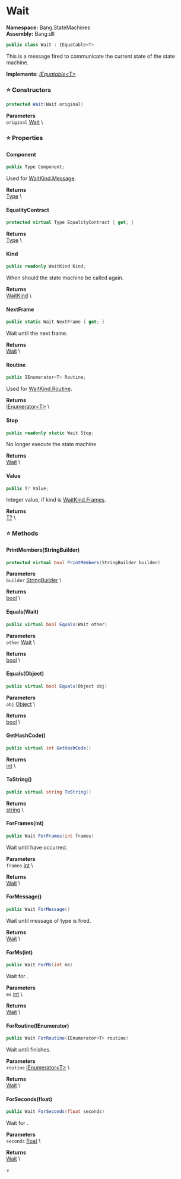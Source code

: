 # Wait

**Namespace:** Bang.StateMachines \
**Assembly:** Bang.dll

```csharp
public class Wait : IEquatable<T>
```

This is a message fired to communicate the current state of the state machine.

**Implements:** _[IEquatable\<T\>](https://learn.microsoft.com/en-us/dotnet/api/System.IEquatable-1?view=net-7.0)_

### ⭐ Constructors
```csharp
protected Wait(Wait original)
```

**Parameters** \
`original` [Wait](/Bang/StateMachines/Wait.html) \

### ⭐ Properties
#### Component
```csharp
public Type Component;
```

Used for [WaitKind.Message](/bang/statemachines/waitkind.html#message).

**Returns** \
[Type](https://learn.microsoft.com/en-us/dotnet/api/System.Type?view=net-7.0) \
#### EqualityContract
```csharp
protected virtual Type EqualityContract { get; }
```

**Returns** \
[Type](https://learn.microsoft.com/en-us/dotnet/api/System.Type?view=net-7.0) \
#### Kind
```csharp
public readonly WaitKind Kind;
```

When should the state machine be called again.

**Returns** \
[WaitKind](/Bang/StateMachines/WaitKind.html) \
#### NextFrame
```csharp
public static Wait NextFrame { get; }
```

Wait until the next frame.

**Returns** \
[Wait](/Bang/StateMachines/Wait.html) \
#### Routine
```csharp
public IEnumerator<T> Routine;
```

Used for [WaitKind.Routine](/bang/statemachines/waitkind.html#routine).

**Returns** \
[IEnumerator\<T\>](https://learn.microsoft.com/en-us/dotnet/api/System.Collections.Generic.IEnumerator-1?view=net-7.0) \
#### Stop
```csharp
public readonly static Wait Stop;
```

No longer execute the state machine.

**Returns** \
[Wait](/Bang/StateMachines/Wait.html) \
#### Value
```csharp
public T? Value;
```

Integer value, if kind is [WaitKind.Frames](/bang/statemachines/waitkind.html#frames).

**Returns** \
[T?](https://learn.microsoft.com/en-us/dotnet/api/System.Nullable-1?view=net-7.0) \
### ⭐ Methods
#### PrintMembers(StringBuilder)
```csharp
protected virtual bool PrintMembers(StringBuilder builder)
```

**Parameters** \
`builder` [StringBuilder](https://learn.microsoft.com/en-us/dotnet/api/System.Text.StringBuilder?view=net-7.0) \

**Returns** \
[bool](https://learn.microsoft.com/en-us/dotnet/api/System.Boolean?view=net-7.0) \

#### Equals(Wait)
```csharp
public virtual bool Equals(Wait other)
```

**Parameters** \
`other` [Wait](/Bang/StateMachines/Wait.html) \

**Returns** \
[bool](https://learn.microsoft.com/en-us/dotnet/api/System.Boolean?view=net-7.0) \

#### Equals(Object)
```csharp
public virtual bool Equals(Object obj)
```

**Parameters** \
`obj` [Object](https://learn.microsoft.com/en-us/dotnet/api/System.Object?view=net-7.0) \

**Returns** \
[bool](https://learn.microsoft.com/en-us/dotnet/api/System.Boolean?view=net-7.0) \

#### GetHashCode()
```csharp
public virtual int GetHashCode()
```

**Returns** \
[int](https://learn.microsoft.com/en-us/dotnet/api/System.Int32?view=net-7.0) \

#### ToString()
```csharp
public virtual string ToString()
```

**Returns** \
[string](https://learn.microsoft.com/en-us/dotnet/api/System.String?view=net-7.0) \

#### ForFrames(int)
```csharp
public Wait ForFrames(int frames)
```

Wait until <paramref name="frames" /> have occurred.

**Parameters** \
`frames` [int](https://learn.microsoft.com/en-us/dotnet/api/System.Int32?view=net-7.0) \

**Returns** \
[Wait](/Bang/StateMachines/Wait.html) \

#### ForMessage()
```csharp
public Wait ForMessage()
```

Wait until message of type <typeparamref name="T" /> is fired.

**Returns** \
[Wait](/Bang/StateMachines/Wait.html) \

#### ForMs(int)
```csharp
public Wait ForMs(int ms)
```

Wait for <paramref name="ms" />.

**Parameters** \
`ms` [int](https://learn.microsoft.com/en-us/dotnet/api/System.Int32?view=net-7.0) \

**Returns** \
[Wait](/Bang/StateMachines/Wait.html) \

#### ForRoutine(IEnumerator<T>)
```csharp
public Wait ForRoutine(IEnumerator<T> routine)
```

Wait until <paramref name="routine" /> finishes.

**Parameters** \
`routine` [IEnumerator\<T\>](https://learn.microsoft.com/en-us/dotnet/api/System.Collections.Generic.IEnumerator-1?view=net-7.0) \

**Returns** \
[Wait](/Bang/StateMachines/Wait.html) \

#### ForSeconds(float)
```csharp
public Wait ForSeconds(float seconds)
```

Wait for <paramref name="seconds" />.

**Parameters** \
`seconds` [float](https://learn.microsoft.com/en-us/dotnet/api/System.Single?view=net-7.0) \

**Returns** \
[Wait](/Bang/StateMachines/Wait.html) \



⚡